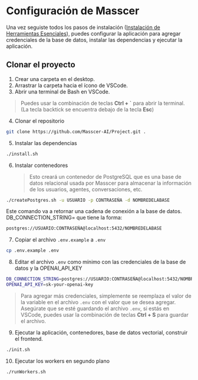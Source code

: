 # Configuración de Masscer

Una vez seguiste todos los pasos de instalación ([Instalación de Herramientas Esenciales](./installations.md)), puedes configurar la aplicación para agregar credenciales de la base de datos, instalar las dependencias y ejecutar la aplicación.

## Clonar el proyecto

1. Crear una carpeta en el desktop.
2. Arrastrar la carpeta hacia el ícono de VSCode.
3. Abrir una terminal de Bash en VSCode.

> Puedes usar la combinación de teclas **Ctrl + `** para abrir la terminal. (La tecla backtick se encuentra debajo de la tecla **Esc**)

4. Clonar el repositorio

```bash
git clone https://github.com/Masscer-AI/Project.git .
```

5. Instalar las dependencias

```bash
./install.sh
```

6. Instalar contenedores
   > Esto creará un contenedor de PostgreSQL que es una base de datos relacional usada por Masscer para almacenar la información de los usuarios, agentes, conversaciones, etc.

```bash
./createPostgres.sh -u USUARIO -p CONTRASEÑA -d NOMBREDELABASE
```

Este comando va a retornar una cadena de conexión a la base de datos. DB_CONNECTION_STRING= que tiene la forma:

```bash
postgres://USUARIO:CONTRASEÑA@localhost:5432/NOMBREDELABASE
```

7. Copiar el archivo `.env.example` a `.env`

```bash
cp .env.example .env
```

8. Editar el archivo `.env` como mínimo con las credenciales de la base de datos y la OPENAI_API_KEY

```bash
DB_CONNECTION_STRING=postgres://USUARIO:CONTRASEÑA@localhost:5432/NOMBREDELABASE
OPENAI_API_KEY=sk-your-openai-key
```

> Para agregar más credenciales, simplemente se reemplaza el valor de la variable en el archivo `.env` con el valor que se desea agregar. Asegúrate que se esté guardando el archivo `.env`, si estás en VSCode, puedes usar la combinación de teclas **Ctrl + S** para guardar el archivo.

9. Ejecutar la aplicación, contenedores, base de datos vectorial, construir el frontend.

```bash
./init.sh
```

10. Ejecutar los workers en segundo plano

```bash
./runWorkers.sh
```




